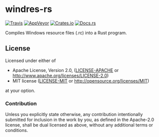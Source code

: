 # windres-rs

[![Travis](https://img.shields.io/travis/FaultyRAM/windres-rs.svg)][1]
[![AppVeyor](https://img.shields.io/appveyor/ci/FaultyRAM/windres-rs.svg)][2]
[![Crates.io](https://img.shields.io/crates/v/windres.svg)][3]
[![Docs.rs](https://docs.rs/windres/badge.svg)][4]

Compiles Windows resource files (.rc) into a Rust program.

## License

Licensed under either of

* Apache License, Version 2.0,
  ([LICENSE-APACHE](LICENSE-APACHE) or http://www.apache.org/licenses/LICENSE-2.0)
* MIT license ([LICENSE-MIT](LICENSE-MIT) or http://opensource.org/licenses/MIT)

at your option.

### Contribution

Unless you explicitly state otherwise, any contribution intentionally
submitted for inclusion in the work by you, as defined in the Apache-2.0
license, shall be dual licensed as above, without any additional terms or
conditions.

[1]: https://travis-ci.org/FaultyRAM/windres-rs
[2]: https://ci.appveyor.com/project/FaultyRAM/windres-rs
[3]: https://crates.io/crates/windres
[4]: https://docs.rs/windres
